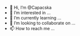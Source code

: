 - 👋 Hi, I’m @Capacska
- 👀 I’m interested in ...
- 🌱 I’m currently learning ...
- 💞️ I’m looking to collaborate on ...
- 📫 How to reach me ...

<!---
Capacska/Capacska is a ✨ special ✨ repository because its `README.md` (this file) appears on your GitHub profile.
You can click the Preview link to take a look at your changes.
--->
